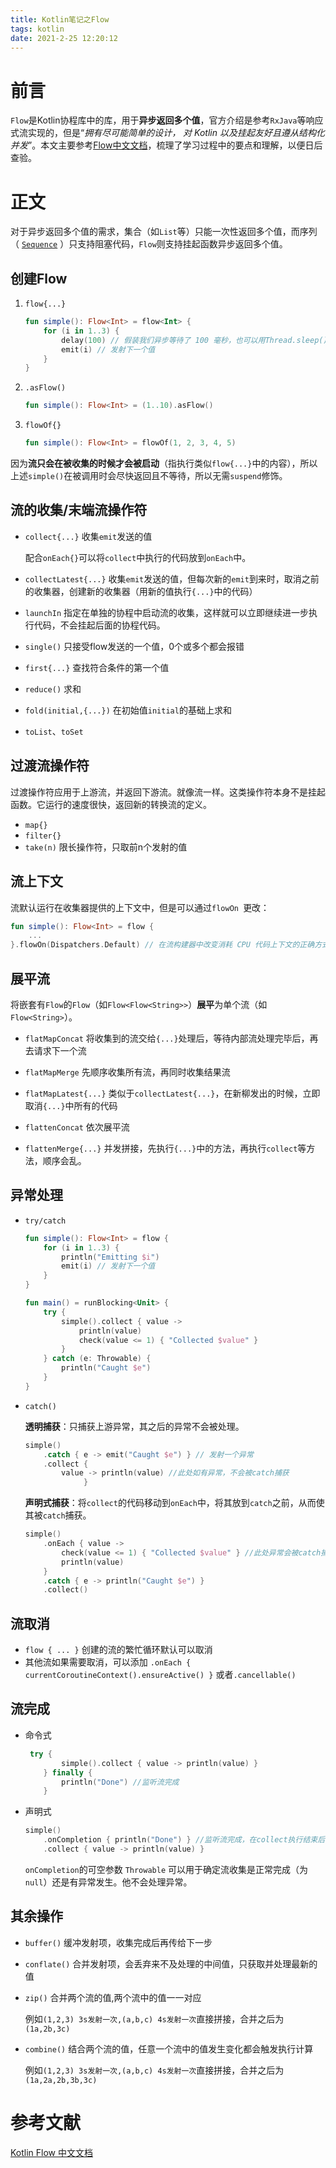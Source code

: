 ```yaml
---
title: Kotlin笔记之Flow
tags: kotlin
date: 2021-2-25 12:20:12
---
```


# 前言

`Flow`是Kotlin协程库中的库，用于**异步返回多个值**，官方介绍是参考`RxJava`等响应式流实现的，但是“*拥有尽可能简单的设计， 对 Kotlin 以及挂起友好且遵从结构化并发*”。本文主要参考[Flow中文文档](https://www.kotlincn.net/docs/reference/coroutines/flow.html)，梳理了学习过程中的要点和理解，以便日后查验。

# 正文

对于异步返回多个值的需求，集合（如`List`等）只能一次性返回多个值，而序列（ [`Sequence`](https://kotlinlang.org/api/latest/jvm/stdlib/kotlin.sequences/index.html) ）只支持阻塞代码，`Flow`则支持挂起函数异步返回多个值。

## 创建Flow

1. `flow{...}`

   ```kotlin
   fun simple(): Flow<Int> = flow<Int> {
       for (i in 1..3) {
           delay(100) // 假装我们异步等待了 100 毫秒，也可以用Thread.sleep()但是会阻塞当前线程
           emit(i) // 发射下一个值
       }
   }
   ```

2. `.asFlow()`

   ```kotlin
   fun simple(): Flow<Int> = (1..10).asFlow()
   ```

3. `flowOf{}`

   ```kotlin
   fun simple(): Flow<Int> = flowOf(1, 2, 3, 4, 5)
   ```

因为**流只会在被收集的时候才会被启动**（指执行类似`flow{...}`中的内容），所以上述`simple()`在被调用时会尽快返回且不等待，所以无需`suspend`修饰。

## 流的收集/末端流操作符

* `collect{...}` 收集`emit`发送的值

  配合`onEach{}`可以将`collect`中执行的代码放到`onEach`中。

* `collectLatest{...}` 收集`emit`发送的值，但每次新的`emit`到来时，取消之前的收集器，创建新的收集器（用新的值执行`{...}`中的代码）

* `launchIn` 指定在单独的协程中启动流的收集，这样就可以立即继续进一步执行代码，不会挂起后面的协程代码。

* `single()` 只接受flow发送的一个值，0个或多个都会报错

* `first{...}` 查找符合条件的第一个值

* `reduce()` 求和

* `fold(initial,{...})` 在初始值`initial`的基础上求和

* `toList`、`toSet`

## 过渡流操作符

过渡操作符应用于上游流，并返回下游流。就像流一样。这类操作符本身不是挂起函数。它运行的速度很快，返回新的转换流的定义。

* `map{}`
* `filter{}`
* `take(n)` 限长操作符，只取前n个发射的值

## 流上下文

流默认运行在收集器提供的上下文中，但是可以通过`flowOn `更改：

```kotlin
fun simple(): Flow<Int> = flow {
    ...
}.flowOn(Dispatchers.Default) // 在流构建器中改变消耗 CPU 代码上下文的正确方式
```

## 展平流

将嵌套有`Flow`的`Flow`（如`Flow<Flow<String>>`）**展平**为单个流（如`Flow<String>`）。

* `flatMapConcat` 将收集到的流交给`{...}`处理后，等待内部流处理完毕后，再去请求下一个流

* `flatMapMerge` 先顺序收集所有流，再同时收集结果流

* `flatMapLatest{...}` 类似于`collectLatest{...}`，在新柳发出的时候，立即取消`{...}`中所有的代码

  

* `flattenConcat` 依次展平流

* `flattenMerge{...}` 并发拼接，先执行`{...}`中的方法，再执行`collect`等方法，顺序会乱。

## 异常处理

* `try/catch`

  ```kotlin
  fun simple(): Flow<Int> = flow {
      for (i in 1..3) {
          println("Emitting $i")
          emit(i) // 发射下一个值
      }
  }
  
  fun main() = runBlocking<Unit> {
      try {
          simple().collect { value ->         
              println(value)
              check(value <= 1) { "Collected $value" }
          }
      } catch (e: Throwable) {
          println("Caught $e")
      } 
  }    
  ```

* `catch()`

  **透明捕获**：只捕获上游异常，其之后的异常不会被处理。

  ```kotlin
  simple()
      .catch { e -> emit("Caught $e") } // 发射一个异常
      .collect { 
          value -> println(value) //此处如有异常，不会被catch捕获
               }
  ```

  **声明式捕获**：将`collect`的代码移动到`onEach`中，将其放到`catch`之前，从而使其被`catch`捕获。

  ```kotlin
  simple()
      .onEach { value ->
          check(value <= 1) { "Collected $value" } //此处异常会被catch捕获             
          println(value) 
      }
      .catch { e -> println("Caught $e") }
      .collect()
  ```

## 流取消

* `flow { ... }` 创建的流的繁忙循环默认可以取消
* 其他流如果需要取消，可以添加 `.onEach { currentCoroutineContext().ensureActive() }` 或者`.cancellable()`

## 流完成

* 命令式

  ```kotlin
   try {
          simple().collect { value -> println(value) }
      } finally {
          println("Done") //监听流完成
      }
  ```

* 声明式

  ```kotlin
  simple()
      .onCompletion { println("Done") } //监听流完成，在collect执行结束后才执行
      .collect { value -> println(value) }
  ```

  `onCompletion`的可空参数 `Throwable` 可以用于确定流收集是正常完成（为`null`）还是有异常发生。他不会处理异常。

## 其余操作

* `buffer()` 缓冲发射项，收集完成后再传给下一步

* `conflate()` 合并发射项，会丢弃来不及处理的中间值，只获取并处理最新的值

* `zip()` 合并两个流的值,两个流中的值一一对应

  例如`(1,2,3) 3s发射一次,(a,b,c) 4s发射一次`直接拼接，合并之后为 `(1a,2b,3c)`

* `combine()` 结合两个流的值，任意一个流中的值发生变化都会触发执行计算

  例如`(1,2,3) 3s发射一次,(a,b,c) 4s发射一次`直接拼接，合并之后为 `(1a,2a,2b,3b,3c)`



# 参考文献

[Kotlin Flow 中文文档](https://www.kotlincn.net/docs/reference/coroutines/flow.html)
